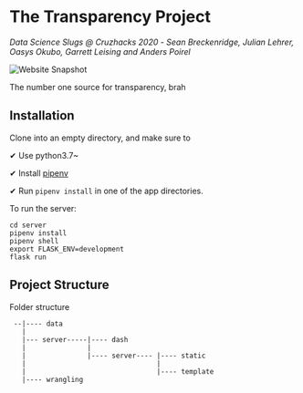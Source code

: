 # The Transparency Project
*Data Science Slugs @ Cruzhacks 2020* -
*Sean Breckenridge, Julian Lehrer, Oasys Okubo, Garrett Leising and Anders Poirel*

![Website Snapshot](https://i.imgur.com/MWG9lS5.jpg)


The number one source for transparency, brah

## Installation

Clone into an empty directory, and make sure to

✔ Use python3.7~

✔ Install [pipenv](https://github.com/pypa/pipenv)

✔ Run `pipenv install` in one of the app directories.

To run the server:

```
cd server
pipenv install
pipenv shell
export FLASK_ENV=development
flask run
```

## Project Structure

Folder structure

```
 --|---- data 
   |
   |--- server-----|---- dash
   |               |
   |               |---- server---- |---- static
   |                                |
   |                                |---- template
   |---- wrangling
```
